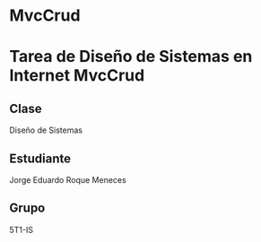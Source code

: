 # MvcCrud
Tarea de Diseño de Sistemas en Internet
MvcCrud
=============

Clase
-------
Diseño de Sistemas

Estudiante
-------
Jorge Eduardo Roque Meneces

Grupo
-------
5T1-IS
